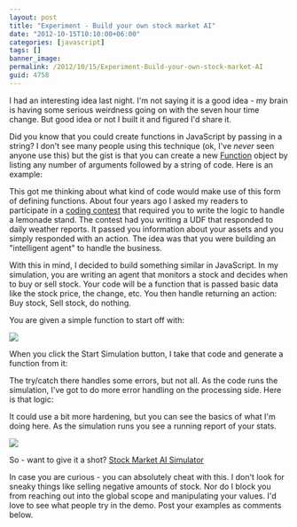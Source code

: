```yaml
---
layout: post
title: "Experiment - Build your own stock market AI"
date: "2012-10-15T10:10:00+06:00"
categories: [javascript]
tags: []
banner_image: 
permalink: /2012/10/15/Experiment-Build-your-own-stock-market-AI
guid: 4758
---
```


I had an interesting idea last night. I'm not saying it is a good idea - my brain is having some serious weirdness going on with the seven hour time change. But good idea or not I built it and figured I'd share it.

Did you know that you could create functions in JavaScript by passing in a string? I don't see many people using this technique (ok, I've <i>never</i> seen anyone use this) but the gist is that you can create a new <a href="https://developer.mozilla.org/en-US/docs/JavaScript/Reference/Global_Objects/Function">Function</a> object by listing any number of arguments followed by a string of code. Here is an example:
<!--more-->
<script src="https://gist.github.com/3892357.js?file=gistfile1.js"></script>

This got me thinking about what kind of code would make use of this form of defining functions. About four years ago I asked my readers to participate in a <a href="https://www.raymondcamden.com/2008/07/07/Friday-Puzzler-a-bit-early">coding contest</a> that required you to write the logic to handle a lemonade stand. The contest had you writing a UDF that responded to daily weather reports. It passed you information about your assets and you simply responded with an action. The idea was that you were building an "intelligent agent" to handle the business.

With this in mind, I decided to build something similar in JavaScript. In my simulation, you are writing an agent that monitors a stock and decides when to buy or sell stock. Your code will be a function that is passed basic data like the stock price, the change, etc. You then handle returning an action: Buy stock, Sell stock, do nothing.

You are given a simple function to start off with:

<img src="https://static.raymondcamden.com/images/screenshot32.png" />

When you click the Start Simulation button, I take that code and generate a function from it:

<script src="https://gist.github.com/3892392.js?file=gistfile1.js"></script>

The try/catch there handles some errors, but not all. As the code runs the simulation, I've got to do more error handling on the processing side. Here is that logic:

<script src="https://gist.github.com/3892395.js?file=gistfile1.js"></script>

It could use a bit more hardening, but you can see the basics of what I'm doing here. As the simulation runs you see a running report of your stats.

<img src="https://static.raymondcamden.com/images/screenshot33.png" />

So - want to give it a shot? <a href="https://static.raymondcamden.com/demos/2012/oct/15/test1.html">Stock Market AI Simulator</a>

In case you are curious - you can absolutely cheat with this. I don't look for sneaky things like selling negative amounts of stock. Nor do I block you from reaching out into the global scope and manipulating your values. I'd love to see what people try in the demo. Post your examples as comments below.